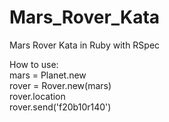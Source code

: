 # Mars_Rover_Kata
Mars Rover Kata in Ruby with RSpec

How to use:<br>
mars = Planet.new<br>
rover = Rover.new(mars)<br>
rover.location<br>
rover.send('f20b10r140')

